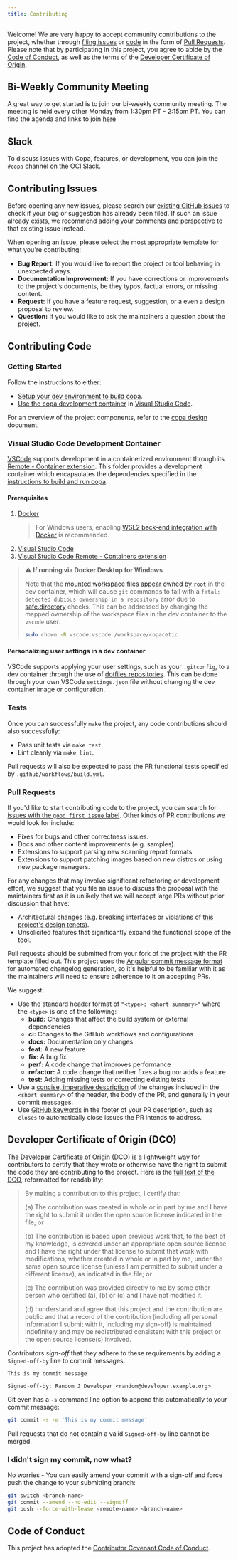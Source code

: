 ```yaml
---
title: Contributing
---
```


Welcome! We are very happy to accept community contributions to the project, whether through [filing issues](#contributing-issues) or [code](#contributing-code) in the form of [Pull Requests](#pull-requests). Please note that by participating in this project, you agree to abide by the [Code of Conduct](./code-of-conduct.md), as well as the terms of the [Developer Certificate of Origin](#developer-certificate-of-origin-dco).

## Bi-Weekly Community Meeting
A great way to get started is to join our bi-weekly community meeting. The meeting is held every other Monday from 1:30pm PT - 2:15pm PT. You can find the agenda and links to join [here](https://docs.google.com/document/d/1QdskbeCtgKcdWYHI6EXkLFxyzTCyVT6e8MgB3CaAhWI/edit?usp=sharing)

## Slack
To discuss issues with Copa, features, or development, you can join the `#copa` channel on the [OCI Slack](https://communityinviter.com/apps/opencontainers/join-the-oci-community).

## Contributing Issues

Before opening any new issues, please search our [existing GitHub issues](https://github.com/project-copacetic/copacetic/issues) to check if your bug or suggestion has already been filed. If such an issue already exists, we recommend adding your comments and perspective to that existing issue instead.

When opening an issue, please select the most appropriate template for what you're contributing:

* **Bug Report:** If you would like to report the project or tool behaving in unexpected ways.
* **Documentation Improvement:** If you have corrections or improvements to the project's documents, be they typos, factual errors, or missing content.
* **Request:** If you have a feature request, suggestion, or a even a design proposal to review.
* **Question:** If you would like to ask the maintainers a question about the project.

## Contributing Code

### Getting Started

Follow the instructions to either:

* [Setup your dev environment to build copa](./installation.md).
* [Use the copa development container](#visual-studio-code-development-container) in [Visual Studio Code](https://code.visualstudio.com/).

For an overview of the project components, refer to the [copa design](./design.md) document.

### Visual Studio Code Development Container

[VSCode](https://code.visualstudio.com/) supports development in a containerized environment through its [Remote - Container extension](https://code.visualstudio.com/docs/remote/containers). This folder provides a development container which encapsulates the dependencies specified in the [instructions to build and run copa](./installation.md).

#### Prerequisites

1. [Docker](https://docs.docker.com/get-docker/)
   > For Windows users, enabling [WSL2 back-end integration with Docker](https://docs.docker.com/docker-for-windows/wsl/) is recommended.
2. [Visual Studio Code](https://code.visualstudio.com/)
3. [Visual Studio Code Remote - Containers extension](https://marketplace.visualstudio.com/items?itemName=ms-vscode-remote.remote-containers)

> **⚠ If running via Docker Desktop for Windows**
>
> Note that the [mounted workspace files appear owned by `root`](https://code.visualstudio.com/remote/advancedcontainers/add-nonroot-user) in the dev container, which will cause `git` commands to fail with a `fatal: detected dubious ownership in a repository` error due to [safe.directory](https://git-scm.com/docs/git-config/2.35.2#Documentation/git-config.txt-safedirectory) checks. This can be addressed by changing the mapped ownership of the workspace files in the dev container to the `vscode` user:
>
> ```bash
> sudo chown -R vscode:vscode /workspace/copacetic
> ```

#### Personalizing user settings in a dev container

VSCode supports applying your user settings, such as your `.gitconfig`, to a dev container through the use of [dotfiles repositories](https://code.visualstudio.com/docs/remote/containers#_personalizing-with-dotfile-repositories). This can be done through your own VSCode `settings.json` file without changing the dev container image or configuration.

### Tests

Once you can successfully `make` the project, any code contributions should also successfully:

* Pass unit tests via `make test`.
* Lint cleanly via `make lint`.

Pull requests will also be expected to pass the PR functional tests specified by `.github/workflows/build.yml`.

### Pull Requests

If you'd like to start contributing code to the project, you can search for [issues with the `good first issue` label](https://github.com/project-copacetic/copacetic/labels/good%20first%20issue). Other kinds of PR contributions we would look for include:

* Fixes for bugs and other correctness issues.
* Docs and other content improvements (e.g. samples).
* Extensions to support parsing new scanning report formats.
* Extensions to support patching images based on new distros or using new package managers.

For any changes that may involve significant refactoring or development effort, we suggest that you file an issue to discuss the proposal with the maintainers first as it is unlikely that we will accept large PRs without prior discussion that have:

* Architectural changes (e.g. breaking interfaces or violations of [this project's design tenets](./design.md)).
* Unsolicited features that significantly expand the functional scope of the tool.

Pull requests should be submitted from your fork of the project with the PR template filled out. This project uses the [Angular commit message format](https://github.com/angular/angular/blob/main/CONTRIBUTING.md#-commit-message-format) for automated changelog generation, so it's helpful to be familiar with it as the maintainers will need to ensure adherence to it on accepting PRs.

We suggest:

* Use the standard header format of `"<type>: <short summary>"` where the `<type>` is one of the following:
  * **build:** Changes that affect the build system or external dependencies
  * **ci:** Changes to the GitHub workflows and configurations
  * **docs:** Documentation only changes
  * **feat:** A new feature
  * **fix:** A bug fix
  * **perf:** A code change that improves performance
  * **refactor:** A code change that neither fixes a bug nor adds a feature
  * **test:** Adding missing tests or correcting existing tests
* Use a [concise, imperative description](https://tbaggery.com/2008/04/19/a-note-about-git-commit-messages.html) of the changes included in the `<short summary>` of the header, the body of the PR, and generally in your commit messages.
* Use [GitHub keywords](https://docs.github.com/en/get-started/writing-on-github/working-with-advanced-formatting/using-keywords-in-issues-and-pull-requests) in the footer of your PR description, such as `closes` to automatically close issues the PR intends to address.

## Developer Certificate of Origin (DCO)

The [Developer Certificate of Origin](https://wiki.linuxfoundation.org/dco) (DCO) is a lightweight way for contributors to certify that they wrote or otherwise have the right to submit the code they are contributing to the project. Here is the [full text of the DCO](https://developercertificate.org/), reformatted for readability:

> By making a contribution to this project, I certify that:
>
> (a) The contribution was created in whole or in part by me and I
> have the right to submit it under the open source license
> indicated in the file; or
>
> (b) The contribution is based upon previous work that, to the best
> of my knowledge, is covered under an appropriate open source
> license and I have the right under that license to submit that
> work with modifications, whether created in whole or in part
> by me, under the same open source license (unless I am
> permitted to submit under a different license), as indicated
> in the file; or
>
> (c) The contribution was provided directly to me by some other
> person who certified (a), (b) or (c) and I have not modified
> it.
>
> (d) I understand and agree that this project and the contribution
> are public and that a record of the contribution (including all
> personal information I submit with it, including my sign-off) is
> maintained indefinitely and may be redistributed consistent with
> this project or the open source license(s) involved.

Contributors _sign-off_ that they adhere to these requirements by adding a `Signed-off-by` line to commit messages.

```text
This is my commit message

Signed-off-by: Random J Developer <random@developer.example.org>
```

Git even has a `-s` command line option to append this automatically to your commit message:

```bash
git commit -s -m 'This is my commit message'
```

Pull requests that do not contain a valid `Signed-off-by` line cannot be merged.

### I didn't sign my commit, now what?

No worries - You can easily amend your commit with a sign-off and force push the change to your submitting branch:

```bash
git switch <branch-name>
git commit --amend --no-edit --signoff
git push --force-with-lease <remote-name> <branch-name>
```

## Code of Conduct

This project has adopted the [Contributor Covenant Code of Conduct](./code-of-conduct.md).